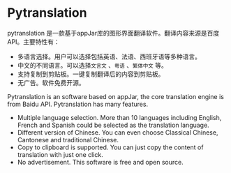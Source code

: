 # Pytranslation
pytranslation 是一款基于appJar库的图形界面翻译软件。翻译内容来源是百度API。主要特性有：



- 多语言选择。用户可以选择包括英语、法语、西班牙语等多种语言。
- 中文的不同语言。可以选择`文言文` 、`粤语` 、`繁体中文` 等。
- 支持复制到剪贴板。一键复制翻译后的内容到剪贴板。
- 无广告。软件免费开源。



Pytranslation is an software based on appJar, the core translation engine is from Baidu API. Pytranslation has many features.



- Multiple language selection. More than 10 languages including English, French and Spanish could be selected as the translation language.
- Different version of Chinese. You can even choose Classical Chinese, Cantonese and traditional Chinese.
- Copy to clipboard is supported. You can just copy the content of translation with just one click.
- No advertisement. This software is free and open source.